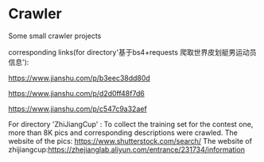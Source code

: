 # Crawler

Some small crawler projects

corresponding links(for directory'基于bs4+requests 爬取世界皮划艇男运动员信息'):

https://www.jianshu.com/p/b3eec38dd80d

https://www.jianshu.com/p/d2d0ff48f7d6

https://www.jianshu.com/p/c547c9a32aef



For directory 'ZhiJiangCup' :
To collect the training set for the contest one, more than 8K pics and corresponding descriptions were crawled. 
The website of the pics: https://www.shutterstock.com/search/
The website of zhijiangcup:https://zhejianglab.aliyun.com/entrance/231734/information

